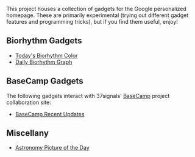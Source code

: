 This project houses a collection of gadgets for the Google personalized homepage.  These are primarily experimental (trying out different gadget features and programming tricks), but if you find them useful, enjoy!

## Biorhythm Gadgets ##

  * [Today's Biorhythm Color](http://code.google.com/p/epicmedia-gadgets/wiki/TodaysBiorhythmColor)
  * [Daily Biorhythm Graph](http://code.google.com/p/epicmedia-gadgets/wiki/DailyBiorhythmGraph)

## BaseCamp Gadgets ##

The following gadgets interact with 37signals' [BaseCamp](http://www.basecamphq.com) project collaboration site:

  * [BaseCamp Recent Updates](http://code.google.com/p/epicmedia-gadgets/wiki/BaseCampRecentUpdates)

## Miscellany ##

  * [Astronomy Picture of the Day](http://code.google.com/p/epicmedia-gadgets/wiki/AstronomyPictureOfTheDay)